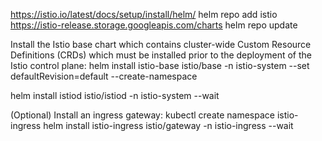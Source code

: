 
https://istio.io/latest/docs/setup/install/helm/
helm repo add istio https://istio-release.storage.googleapis.com/charts
helm repo update


Install the Istio base chart which contains cluster-wide Custom Resource Definitions (CRDs) which must be installed prior to the deployment of the Istio control plane:
helm install istio-base istio/base -n istio-system --set defaultRevision=default --create-namespace

helm install istiod istio/istiod -n istio-system --wait


(Optional) Install an ingress gateway:
kubectl create namespace istio-ingress
helm install istio-ingress istio/gateway -n istio-ingress --wait
